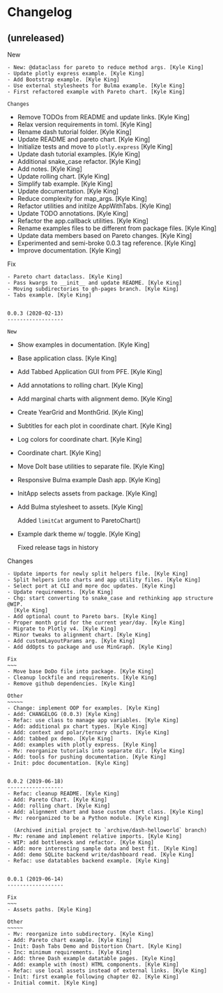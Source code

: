 Changelog
=========


(unreleased)
------------

New
~~~
- New: @dataclass for pareto to reduce method args. [Kyle King]
- Update plotly express example. [Kyle King]
- Add Bootstrap example. [Kyle King]
- Use external stylesheets for Bulma example. [Kyle King]
- First refactored example with Pareto chart. [Kyle King]

Changes
~~~~~~~
- Remove TODOs from README and update links. [Kyle King]
- Relax version requirements in toml. [Kyle King]
- Rename dash tutorial folder. [Kyle King]
- Update README and pareto chart. [Kyle King]
- Initialize tests and move to `plotly.express` [Kyle King]
- Update dash tutorial examples. [Kyle King]
- Additional snake_case refactor. [Kyle King]
- Add notes. [Kyle King]
- Update rolling chart. [Kyle King]
- Simplify tab example. [Kyle King]
- Update documentation. [Kyle King]
- Reduce complexity for map_args. [Kyle King]
- Refactor utilities and initilze AppWithTabs. [Kyle King]
- Update TODO annotations. [Kyle King]
- Refactor the app.callback utilities. [Kyle King]
- Rename examples files to be different from package files. [Kyle King]
- Update data members based on Pareto changes. [Kyle King]
- Experimented and semi-broke 0.0.3 tag reference. [Kyle King]
- Improve documentation. [Kyle King]

Fix
~~~
- Pareto chart dataclass. [Kyle King]
- Pass kwargs to __init__ and update README. [Kyle King]
- Moving subdirectories to gh-pages branch. [Kyle King]
- Tabs example. [Kyle King]


0.0.3 (2020-02-13)
------------------

New
~~~
- Show examples in documentation. [Kyle King]
- Base application class. [Kyle King]
- Add Tabbed Application GUI from PFE. [Kyle King]
- Add annotations to rolling chart. [Kyle King]
- Add marginal charts with alignment demo. [Kyle King]
- Create YearGrid and MonthGrid. [Kyle King]
- Subtitles for each plot in coordinate chart. [Kyle King]
- Log colors for coordinate chart. [Kyle King]
- Coordinate chart. [Kyle King]
- Move DoIt base utilities to separate file. [Kyle King]
- Responsive Bulma example Dash app. [Kyle King]
- InitApp selects assets from package. [Kyle King]
- Add Bulma stylesheet to assets. [Kyle King]

  Added `limitCat` argument to ParetoChart()
- Example dark theme w/ toggle. [Kyle King]

  Fixed release tags in history

Changes
~~~~~~~
- Update imports for newly split helpers file. [Kyle King]
- Split helpers into charts and app utility files. [Kyle King]
- Select port at CLI and more doc updates. [Kyle King]
- Update requirements. [Kyle King]
- Chg: start converting to snake_case and rethinking app structure @WIP.
  [Kyle King]
- Add optional count to Pareto bars. [Kyle King]
- Proper month grid for the current year/day. [Kyle King]
- Migrate to Plotly v4. [Kyle King]
- Minor tweaks to alignment chart. [Kyle King]
- Add customLayoutParams arg. [Kyle King]
- Add ddOpts to package and use MinGraph. [Kyle King]

Fix
~~~
- Move base DoDo file into package. [Kyle King]
- Cleanup lockfile and requirements. [Kyle King]
- Remove github dependencies. [Kyle King]

Other
~~~~~
- Change: implement OOP for examples. [Kyle King]
- Add: CHANGELOG (0.0.3) [Kyle King]
- Refac: use class to manage app variables. [Kyle King]
- Add: additional px chart types. [Kyle King]
- Add: context and polar/ternary charts. [Kyle King]
- Add: tabbed px demo. [Kyle King]
- Add: examples with plotly express. [Kyle King]
- Mv: reorganize tutorials into separate dir. [Kyle King]
- Add: tools for pushing documentation. [Kyle King]
- Init: pdoc documentation. [Kyle King]


0.0.2 (2019-06-18)
------------------
- Refac: cleanup README. [Kyle King]
- Add: Pareto Chart. [Kyle King]
- Add: rolling chart. [Kyle King]
- Add: alignment chart and base custom chart class. [Kyle King]
- Mv: reorganized to be a Python module. [Kyle King]

  (Archived initial project to `archive/dash-helloworld` branch)
- Mv: rename and implement relative imports. [Kyle King]
- WIP: add bottleneck and refactor. [Kyle King]
- Add: more interesting sample data and best fit. [Kyle King]
- Add: demo SQLite backend write/dashboard read. [Kyle King]
- Refac: use datatables backend example. [Kyle King]


0.0.1 (2019-06-14)
------------------

Fix
~~~
- Assets paths. [Kyle King]

Other
~~~~~
- Mv: reorganize into subdirectory. [Kyle King]
- Add: Pareto chart example. [Kyle King]
- Init: Dash Tabs Demo and Distortion Chart. [Kyle King]
- Inc: minimum requirements. [Kyle King]
- Add: three Dash example datatable pages. [Kyle King]
- Add: example with (most) HTML components. [Kyle King]
- Refac: use local assets instead of external links. [Kyle King]
- Init: first example following chapter 02. [Kyle King]
- Initial commit. [Kyle King]



